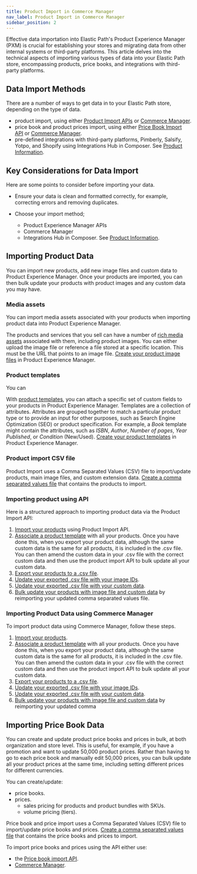 ```yaml
---
title: Product Import in Commerce Manager
nav_label: Product Import in Commerce Manager
sidebar_position: 2
---
```


Effective data importation into Elastic Path's Product Experience Manager (PXM) is crucial for establishing your stores and migrating data from other internal systems or third-party platforms. This article delves into the technical aspects of importing various types of data into your Elastic Path store, encompassing products, price books, and integrations with third-party platforms.

## Data Import Methods

There are a number of ways to get data in to your Elastic Path store, depending on the type of data.

- product import, using either [Product Import APIs](/docs/api/pxm/products/product-import-bulk-update) or [Commerce Manager](/docs/commerce-manager/product-experience-manager/product-import/product-importer).
- price book and product prices import, using either [Price Book Import API](/docs/api/pxm/pricebooks/import-a-price-book-and-prices) or [Commerce Manager](/docs/commerce-manager/product-experience-manager/pricebooks/pxm-pricebooks#importing-price-books-and-prices).
- pre-defined integrations with third-party platforms, Pimberly, Salsify, Yotpo, and Shopify using Integrations Hub in Composer. See [Product Information](/docs/composer/integration-hub/product-information/salsify).

## Key Considerations for Data Import

Here are some points to consider before importing your data.

- Ensure your data is clean and formatted correctly, for example, correcting errors and removing duplicates.

- Choose your import method;

    - Product Experience Manager APIs
    - Commerce Manager
    - Integrations Hub in Composer. See [Product Information](/docs/composer/integration-hub/product-information/salsify).

## Importing Product Data

You can import new products, add new image files and custom data to Product Experience Manager. Once your products are imported, you can then bulk update your products with product images and any custom data you may have.

### Media assets

You can import media assets associated with your products when importing product data into Product Experience Manager.

The products and services that you sell can have a number of [rich media assets](https://beta.elasticpath.dev/docs/api/pxm/files/files-introduction) associated with them, including product images. You can either upload the image file or reference a file stored at a specific location. This must be the URL that points to an image file. [Create your product image files](/docs/api/pxm/files/create-a-file) in Product Experience Manager. 

### Product templates

You can 

With [product templates](https://beta.elasticpath.dev/docs/api/pxm/products/extending-products-with-templates), you can attach a specific set of custom fields to your products in Product Experience Manager. Templates are a collection of attributes. Attributes are grouped together to match a particular product type or to provide an input for other purposes, such as Search Engine Optimization (SEO) or product specification. For example, a _Book_ template might contain the attributes, such as _ISBN_, _Author_, _Number of pages_, _Year Published_, or _Condition_ (New/Used). [Create your product templates](/docs/api/flows/create-a-flow) in Product Experience Manager.

### Product import CSV file

Product Import uses a Comma Separated Values (CSV) file to import/update products, main image files, and custom extension data. [Create a comma separated values file](/docs/api/pxm/products/product-import-bulk-update#characteristics-of-csv-import-files) that contains the products to import.

### Importing product using API

Here is a structured approach to importing product data via the Product Import API:

1. [Import your products](/docs/api/pxm/products/import-products) using Product Import API.
1. [Associate a product template](/docs/api/pxm/products/create-product-template-relationship) with all your products. Once you have done this, when you export your product data, although the same custom data is the same for all products, it is included in the .csv file. You can then amend the custom data in your .csv file with the correct custom data and then use the product import API to bulk update all your custom data.
1. [Export your products to a .csv file](/docs/api/pxm/products/export-products).
1. [Update your exported .csv file with your image IDs](/docs/api/pxm/products/product-import-bulk-update#using-imported-main-image-files).
1. [Update your exported .csv file with your custom data](/docs/api/pxm/products/product-import-bulk-update#importing-custom-data-flows). 
1. [Bulk update your products with image file and custom data](/docs/api/pxm/products/import-products) by reimporting your updated comma separated values file.

### Importing Product Data using Commerce Manager

To import product data using Commerce Manager, follow these steps. 

1. [Import your products](/docs/commerce-manager/product-experience-manager/product-import/product-importer).
1. [Associate a product template](/docs/commerce-manager/product-experience-manager/Products/add-product-templates) with all your products. Once you have done this, when you export your product data, although the same custom data is the same for all products, it is included in the .csv file. You can then amend the custom data in your .csv file with the correct custom data and then use the product import API to bulk update all your custom data.
1. [Export your products to a .csv file](/docs/commerce-manager/product-experience-manager/product-export/export-products-cm).
1. [Update your exported .csv file with your image IDs](/docs/api/pxm/products/product-import-bulk-update#using-imported-main-image-files).
1. [Update your exported .csv file with your custom data](/docs/api/pxm/products/product-import-bulk-update#importing-custom-data-flows).
1. [Bulk update your products with image file and custom data](/docs/commerce-manager/product-experience-manager/product-import/product-importer) by reimporting your updated comma

## Importing Price Book Data 

You can create and update product price books and prices in bulk, at both organization and store level. This is useful, for example, if you have a promotion and want to update 50,000 product prices. Rather than having to go to each price book and manually edit 50,000 prices, you can bulk update all your product prices at the same time, including setting different prices for different currencies.

You can create/update:

- price books.
- prices.
    - sales pricing for products and product bundles with SKUs.
    - volume pricing (tiers).

Price book and price import uses a Comma Separated Values (CSV) file to import/update price books and prices. [Create a comma separated values file](/docs/api/pxm/pricebooks/import-a-price-book-and-prices#characteristics-of-price-book-import) that contains the price books and prices to import.

To import price books and prices using the API either use:

- the [Price book import API](/docs/api/pxm/pricebooks/import-pricebook).
- [Commerce Manager](/docs/commerce-manager/product-experience-manager/pricebooks/pxm-pricebooks#importing-price-books-and-prices).




 
















